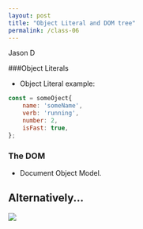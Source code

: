 ```yaml
---
layout: post
title: "Object Literal and DOM tree"
permalink: /class-06
---
```

Jason D

###Object Literals

* Object Literal example:
```javascript
const = someOject{
    name: 'someName',
    verb: 'running',
    number: 2,
    isFast: true,
};
```

### The DOM

* Document Object Model.

## Alternatively...
![](`img/DOM.jpg`)